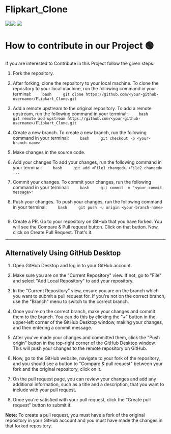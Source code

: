 # Flipkart_Clone

![](https://github.com/Meetjain1/Flipkart_Clone/assets/133582566/9173f02a-4f83-4ea7-af46-0e6af568d317)![](https://github.com/Meetjain1/Flipkart_Clone/assets/133582566/2870a352-b511-4d71-9288-c61485f22344)
![](https://github.com/Meetjain1/Flipkart_Clone/assets/133582566/a38c60a4-55f8-4485-910f-dd79366407e2)


  # How to contribute in our Project 🟢

If you are interested to Contribute in this Project follow the given steps:
<!-- in detail -->

1. Fork the repository.

2. After forking, clone the repository to your local machine.
To clone the repository to your local machine, run the following command in your terminal:
    
    ```bash
    git clone https://github.com/<your-github-username>/Flipkart_Clone.git
    ```

3. Add a remote upstream to the original repository.
To add a remote upstream, run the following command in your terminal:
    
    ```bash
    git remote add upstream https://github.com/<your-github-username>/Flipkart_Clone.git
    ```

4. Create a new branch.
To create a new branch, run the following command in your terminal:
    
    ```bash
    git checkout -b <your-branch-name>
    ```

5. Make changes in the source code.

6. Add your changes
To add your changes, run the following command in your terminal:
    
    ```bash
    git add <File1 changed> <File2 changed> ...
    ```
7. Commit your changes.
To commit your changes, run the following command in your terminal:
    
    ```bash
    git commit -m "<your-commit-message>"
    ```

8. Push your changes.
To push your changes, run the following command in your terminal:
    
    ```bash
    git push -u origin <your-branch-name>
    ```

9. Create a PR.
Go to your repository on GitHub that you have forked. You will see the Compare & Pull request button. Click on that button.
Now, click on Create Pull Request.
That's it.

__________________________________________________________________________________________________________________________________________________________________

## Alternatively Using GitHub Desktop

1. Open GitHub Desktop and log in to your GitHub account.

2. Make sure you are on the "Current Repository" view. If not, go to "File" and select "Add Local Repository" to add your repository.

3. In the "Current Repository" view, ensure you are on the branch which you want to submit a pull request for. If you're not on the correct branch, use the "Branch" menu to switch to the correct branch.

4. Once you're on the correct branch, make your changes and commit them to the branch. You can do this by clicking the "+" button in the upper-left corner of the GitHub Desktop window, making your changes, and then entering a commit message.

5. After you've made your changes and committed them, click the "Push origin" button in the top-right corner of the GitHub Desktop window. This will push your changes to the remote repository on GitHub.

6. Now, go to the GitHub website, navigate to your fork of the repository, and you should see a button to "Compare & pull request" between your fork and the original repository, click on it.

7. On the pull request page, you can review your changes and add any additional information, such as a title and a description, that you want to include with your pull request.

8. Once you're satisfied with your pull request, click the "Create pull request" button to submit it.

**Note:** To create a pull request, you must have a fork of the original repository in your GitHub account and you must have made the changes in that forked repository.
